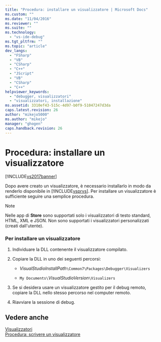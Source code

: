 ```yaml
---
title: "Procedura: installare un visualizzatore | Microsoft Docs"
ms.custom: ""
ms.date: "11/04/2016"
ms.reviewer: ""
ms.suite: ""
ms.technology: 
  - "vs-ide-debug"
ms.tgt_pltfrm: ""
ms.topic: "article"
dev_langs: 
  - "FSharp"
  - "VB"
  - "CSharp"
  - "C++"
  - "JScript"
  - "VB"
  - "CSharp"
  - "C++"
helpviewer_keywords: 
  - "debugger, visualizzatori"
  - "visualizzatori, installazione"
ms.assetid: 3310ef43-515c-4d97-b0f9-51047247d3da
caps.latest.revision: 26
author: "mikejo5000"
ms.author: "mikejo"
manager: "ghogen"
caps.handback.revision: 26
---
```

# Procedura: installare un visualizzatore
[!INCLUDE[vs2017banner](../code-quality/includes/vs2017banner.md)]

Dopo avere creato un visualizzatore, è necessario installarlo in modo da renderlo disponibile in [!INCLUDE[vsprvs](../code-quality/includes/vsprvs_md.md)].  Per installare un visualizzatore è sufficiente seguire una semplice procedura.  
  
> [!NOTE]
>  Nelle app di **Store** sono supportati solo i visualizzatori di testo standard, HTML, XML e JSON.  Non sono supportati i visualizzatori personalizzati \(creati dall'utente\).  
  
### Per installare un visualizzatore  
  
1.  Individuare la DLL contenente il visualizzatore compilato.  
  
2.  Copiare la DLL in uno dei seguenti percorsi:  
  
    -   *VisualStudioInstallPath*`\Common7\Packages\Debugger\Visualizers`  
  
    -   `My Documents\`*VisualStudioVersion*`\Visualizers`  
  
3.  Se si desidera usare un visualizzatore gestito per il debug remoto, copiare la DLL nello stesso percorso nel computer remoto.  
  
4.  Riavviare la sessione di debug.  
  
## Vedere anche  
 [Visualizzatori](../debugger/create-custom-visualizers-of-data.md)   
 [Procedura: scrivere un visualizzatore](../debugger/how-to-write-a-visualizer.md)